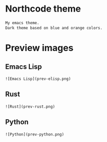 # Northcode theme

	My emacs theme.
	Dark theme based on blue and orange colors.
	
# Preview images

## Emacs Lisp

	![Emacs Lisp](prev-elisp.png)

## Rust

	![Rust](prev-rust.png)

## Python

	![Python](prev-python.png)
